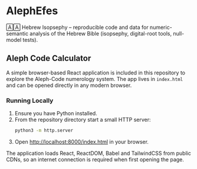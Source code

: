# AlephEfes

🄰🄰 Hebrew Isopsephy – reproducible code and data for numeric-semantic analysis of the Hebrew Bible (isopsephy, digital-root tools, null-model tests).

## Aleph Code Calculator

A simple browser-based React application is included in this repository to explore the Aleph-Code numerology system. The app lives in `index.html` and can be opened directly in any modern browser.

### Running Locally

1. Ensure you have Python installed.
2. From the repository directory start a small HTTP server:
   ```bash
   python3 -m http.server
   ```
3. Open [http://localhost:8000/index.html](http://localhost:8000/index.html) in your browser.

The application loads React, ReactDOM, Babel and TailwindCSS from public CDNs, so an internet connection is required when first opening the page.
